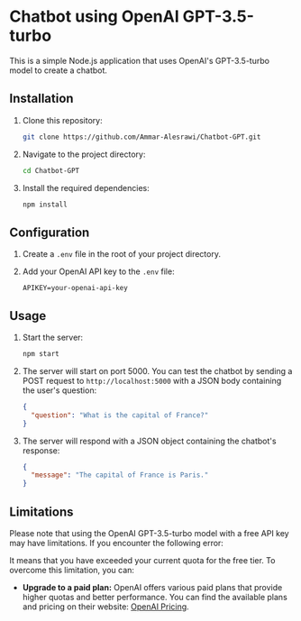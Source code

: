 # Chatbot using OpenAI GPT-3.5-turbo

This is a simple Node.js application that uses OpenAI's GPT-3.5-turbo model to create a chatbot.

## Installation

1. Clone this repository:

    ```bash
    git clone https://github.com/Ammar-Alesrawi/Chatbot-GPT.git
    ```

2. Navigate to the project directory:

    ```bash
    cd Chatbot-GPT
    ```

3. Install the required dependencies:

    ```bash
    npm install
    ```

## Configuration

1. Create a `.env` file in the root of your project directory.
2. Add your OpenAI API key to the `.env` file:

    ```
    APIKEY=your-openai-api-key
    ```

## Usage

1. Start the server:

    ```bash
    npm start
    ```

2. The server will start on port 5000. You can test the chatbot by sending a POST request to `http://localhost:5000` with a JSON body containing the user's question:

    ```json
    {
      "question": "What is the capital of France?"
    }
    ```

3. The server will respond with a JSON object containing the chatbot's response:

    ```json
    {
      "message": "The capital of France is Paris."
    }
    ```

## Limitations

Please note that using the OpenAI GPT-3.5-turbo model with a free API key may have limitations. If you encounter the following error:

It means that you have exceeded your current quota for the free tier. To overcome this limitation, you can:

- **Upgrade to a paid plan:** OpenAI offers various paid plans that provide higher quotas and better performance. You can find the available plans and pricing on their website: [OpenAI Pricing](https://openai.com/pricing/).
